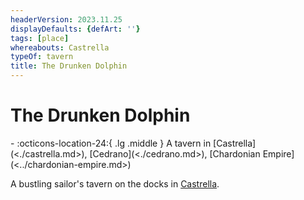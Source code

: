 ```yaml
---
headerVersion: 2023.11.25
displayDefaults: {defArt: ''}
tags: [place]
whereabouts: Castrella
typeOf: tavern
title: The Drunken Dolphin
---
```

# The Drunken Dolphin
<div class="grid cards ext-narrow-margin ext-one-column" markdown>
-    :octicons-location-24:{ .lg .middle } A tavern in [Castrella](<./castrella.md>), [Cedrano](<./cedrano.md>), [Chardonian Empire](<../chardonian-empire.md>)  
</div>


A bustling sailor's tavern on the docks in [Castrella](<./castrella.md>). 